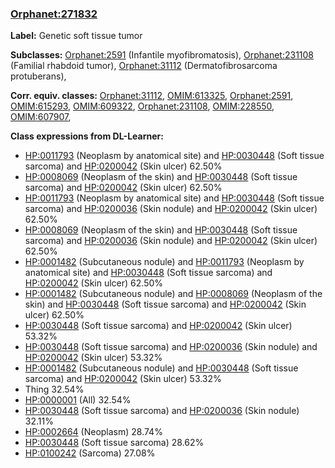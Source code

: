 
### [Orphanet:271832](http://www.orpha.net/ORDO/Orphanet_271832)
**Label:** Genetic soft tissue tumor

**Subclasses:** [Orphanet:2591](http://www.orpha.net/ORDO/Orphanet_2591) (Infantile myofibromatosis), [Orphanet:231108](http://www.orpha.net/ORDO/Orphanet_231108) (Familial rhabdoid tumor), [Orphanet:31112](http://www.orpha.net/ORDO/Orphanet_31112) (Dermatofibrosarcoma protuberans), 

**Corr. equiv. classes:** [Orphanet:31112](http://www.orpha.net/ORDO/Orphanet_31112), [OMIM:613325](http://purl.obolibrary.org/obo/OMIM_613325), [Orphanet:2591](http://www.orpha.net/ORDO/Orphanet_2591), [OMIM:615293](http://purl.obolibrary.org/obo/OMIM_615293), [OMIM:609322](http://purl.obolibrary.org/obo/OMIM_609322), [Orphanet:231108](http://www.orpha.net/ORDO/Orphanet_231108), [OMIM:228550](http://purl.obolibrary.org/obo/OMIM_228550), [OMIM:607907](http://purl.obolibrary.org/obo/OMIM_607907), 

**Class expressions from DL-Learner:**

- [HP:0011793](http://purl.obolibrary.org/obo/HP_0011793) (Neoplasm by anatomical site) and [HP:0030448](http://purl.obolibrary.org/obo/HP_0030448) (Soft tissue sarcoma) and [HP:0200042](http://purl.obolibrary.org/obo/HP_0200042) (Skin ulcer) 62.50%
- [HP:0008069](http://purl.obolibrary.org/obo/HP_0008069) (Neoplasm of the skin) and [HP:0030448](http://purl.obolibrary.org/obo/HP_0030448) (Soft tissue sarcoma) and [HP:0200042](http://purl.obolibrary.org/obo/HP_0200042) (Skin ulcer) 62.50%
- [HP:0011793](http://purl.obolibrary.org/obo/HP_0011793) (Neoplasm by anatomical site) and [HP:0030448](http://purl.obolibrary.org/obo/HP_0030448) (Soft tissue sarcoma) and [HP:0200036](http://purl.obolibrary.org/obo/HP_0200036) (Skin nodule) and [HP:0200042](http://purl.obolibrary.org/obo/HP_0200042) (Skin ulcer) 62.50%
- [HP:0008069](http://purl.obolibrary.org/obo/HP_0008069) (Neoplasm of the skin) and [HP:0030448](http://purl.obolibrary.org/obo/HP_0030448) (Soft tissue sarcoma) and [HP:0200036](http://purl.obolibrary.org/obo/HP_0200036) (Skin nodule) and [HP:0200042](http://purl.obolibrary.org/obo/HP_0200042) (Skin ulcer) 62.50%
- [HP:0001482](http://purl.obolibrary.org/obo/HP_0001482) (Subcutaneous nodule) and [HP:0011793](http://purl.obolibrary.org/obo/HP_0011793) (Neoplasm by anatomical site) and [HP:0030448](http://purl.obolibrary.org/obo/HP_0030448) (Soft tissue sarcoma) and [HP:0200042](http://purl.obolibrary.org/obo/HP_0200042) (Skin ulcer) 62.50%
- [HP:0001482](http://purl.obolibrary.org/obo/HP_0001482) (Subcutaneous nodule) and [HP:0008069](http://purl.obolibrary.org/obo/HP_0008069) (Neoplasm of the skin) and [HP:0030448](http://purl.obolibrary.org/obo/HP_0030448) (Soft tissue sarcoma) and [HP:0200042](http://purl.obolibrary.org/obo/HP_0200042) (Skin ulcer) 62.50%
- [HP:0030448](http://purl.obolibrary.org/obo/HP_0030448) (Soft tissue sarcoma) and [HP:0200042](http://purl.obolibrary.org/obo/HP_0200042) (Skin ulcer) 53.32%
- [HP:0030448](http://purl.obolibrary.org/obo/HP_0030448) (Soft tissue sarcoma) and [HP:0200036](http://purl.obolibrary.org/obo/HP_0200036) (Skin nodule) and [HP:0200042](http://purl.obolibrary.org/obo/HP_0200042) (Skin ulcer) 53.32%
- [HP:0001482](http://purl.obolibrary.org/obo/HP_0001482) (Subcutaneous nodule) and [HP:0030448](http://purl.obolibrary.org/obo/HP_0030448) (Soft tissue sarcoma) and [HP:0200042](http://purl.obolibrary.org/obo/HP_0200042) (Skin ulcer) 53.32%
- Thing 32.54%
- [HP:0000001](http://purl.obolibrary.org/obo/HP_0000001) (All) 32.54%
- [HP:0030448](http://purl.obolibrary.org/obo/HP_0030448) (Soft tissue sarcoma) and [HP:0200036](http://purl.obolibrary.org/obo/HP_0200036) (Skin nodule) 32.11%
- [HP:0002664](http://purl.obolibrary.org/obo/HP_0002664) (Neoplasm) 28.74%
- [HP:0030448](http://purl.obolibrary.org/obo/HP_0030448) (Soft tissue sarcoma) 28.62%
- [HP:0100242](http://purl.obolibrary.org/obo/HP_0100242) (Sarcoma) 27.08%


